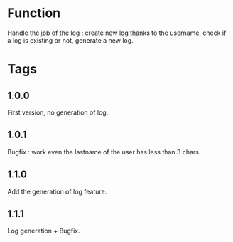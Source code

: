 # Function  
Handle the job of the log : create new log thanks to the username, check if a log is existing or not, generate a new log.  

# Tags  
## 1.0.0  
First version, no generation of log.  
## 1.0.1  
Bugfix : work even the lastname of the user has less than 3 chars.  
## 1.1.0  
Add the generation of log feature.  
## 1.1.1  
Log generation + Bugfix.  